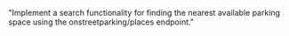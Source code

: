 "Implement a search functionality for finding the nearest available parking space using the onstreetparking/places endpoint."